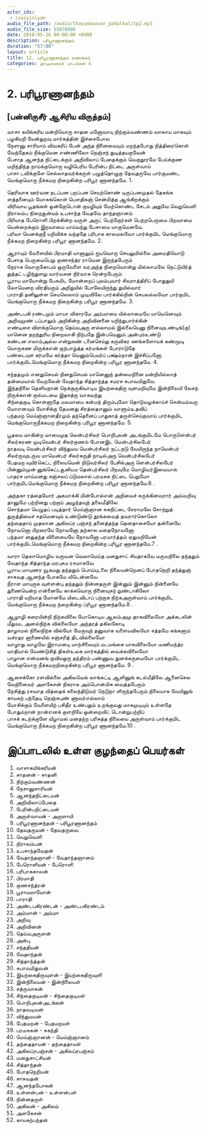 ```yaml
---
actor_ids:
 - isaiyiniyan
audio_file_path: /audio/thayumanavar_padalkal/tp2.mp3
audio_file_size: 55878986
date: 2018-05-26 00:00:00 +0900
description: பரிபூரணானந்தம்
duration: "57:00"
layout: article
title: 12. பரிபூரணானந்தம் வணக்கம்
categories: தாயுமானவர் பாடல்கள் ௧
---
```


# 2. பரிபூரணானந்தம் 
[பன்னிருசீர் ஆசிரிய விருத்தம்]
--
வாசா கயிங்கரிய மன்றியொரு சாதன  மனோவாயு நிற்கும்வண்ணம் வாலாய மாகவும் பழகியறி யேன்துறவு  மார்கத்தின் இச்சைபோல  
நேசானு சாரியாய் விவகரிப் பேன் அந்த  நினைவையும் மறந்தபோது நித்திரைகொள் வேந்தேகம் நீங்குமென எண்ணிலோ  நெஞ்சந் துடித்தயகுவேன்  
பேசாத ஆனந்த நிட்டைக்கும் அறிவிலாப்  பேதைக்கும் வெகுதூரமே பேய்க்குண மறிந்திந்த நாய்க்குமொரு வழிபெரிய   பேரின்ப நிட்டை அருள்வாய்  
பாசா டவிக்குளே செல்லாதவர்க்கருள்   பழுத்தொழுகு தேவதருவே பார்குமண்ட மெங்குமொரு நீக்கமற நிறைகின்ற   பரிபூர ணானந்தமே. 1.  

தெரிவாக ஊர்வன நடப்பன பறப்பன செயற்கொண் டிருப்பனமுதல் தேகங்க ளத்தனையும் மோகங்கொள் பௌதிகஞ்   சென்மித்த ஆங்கிறக்கும்  
விரிவாய பூதங்கள் ஒன்றோடொன் றாயழியும்  மேற்கொண்ட சேடம் அதுவே வெறுவெளி நிராலம்ப நிறைசூன்யம் உபசாந்த   வேதவே தாந்தஞானம்  
பிரியாத பேரொளி பிறக்கின்ற வருள் அருட்  பெற்றோர்கள் பெற்றபெருமை பிறவாமை யென்றைக்கும் இறவாமை யாய்வந்து  பேசாமை யாகுமெனவே  
பரிவா யெனக்குநீ யறிவிக்க வந்ததே  பரிபாக காலமலவோ பார்க்குமிட மெங்குமொரு நீக்கமற நிறைகின்ற  பரிபூர ணானந்தமே. 2.   

ஆராயும் வேளையில் பிரமாதி யானாலும் ஐயவொரு செயலுமில்லை அமைதியொடு பேசாத பெருமைபெறு குணசந்த்ர   ராமென இருந்தபேரும்  
நேராக வொருகோபம் ஒருவேளை வரஅந்த நிறைவொன்று மில்லாமலே  நெட்டுயிர்த் துத்தட் டழிந்துளறு வார்வசன நிர்வாக ரென்றபேரும்  
பூராய மாயோன்று பேசுமிட மோன்றைப்   புலம்புவார் சிவராத்திரிப் போதுதுயி லோமெனற விரதியரும் அறிதுயில்   போலேயிருந்து துயில்வார்  
பாராதி தனிலுள்ள செயலெலாம் முடிவிலே பார்க்கில்நின் செயலல்லவோ பார்குமிட மெங்குமொரு நீக்கமற நிறைகின்ற   பரிபூர ணானந்தமே. 3.
 
அண்டபகி ரண்டமும் மாயா விகாரமே அம்மாயை யில்லாமையே யாமெனெவும் அறிவுமுண் டப்பாலும் அறிகின்ற அறிவினனை யறிந்துபார்க்கின்  
எண்டிசை விளக்குமொரு தெய்வஅரு ளல்லாமல் இல்லையெனு நினைவுஉண்டிங்(கு)  யானென தறந்துரிய நிறைவாகி நிற்பதே இன்பமெனும் அன்பும்உண்டு  
கண்டன எலாம்அல்ல என்றுகண் டனைசெய்து கருவிகர ணங்களோயக் கண்மூடி யொருகண மிருக்கஎன் றாற்பாழ்த்த கர்மங்கள் போராடுதே  
பண்டையுள கர்மமே கர்த்தா வெனும்பெயர்ப்   பக்ஷ்ம்நான் இச்சிப்பனோ பார்க்குமிடமெங்குமொரு நீக்கமற நிறைகின்ற   பரிபூர ணானந்தமே. 4.  

சந்ததமும் எனதுசெயல் நினதுசெயல் யானெனுந் தன்மைநினை யன்றியில்லாத் தன்மையால் வேறலேன் வேதாந்த சித்தாந்த்த   சமரச சுபாவமிதுவே  
இந்தநிலை தெளியநான் நெக்குருகிவாடிய   இயற்கைதிரு வுளமறியுமே இன்நிலையி லேசற் றிருக்கஎன் றால்மடமை  இதசத்ரு வாகவந்து  
சிந்தைகுடி கொள்ளுதே மலமாயை கன்மந்   திரும்புமோ தொடுவழக்காய்ச் சென்மம்வரு மோஎனவும் யோசிக்கு தேமனது  சிரத்தைஎனும் வாளும்உதவிப்  
பந்தமற மெய்ஞ்ஞானதீரமும் தந்தெனைப்   பாதுகாத் தருள்செய்குவாய் பார்க்குமிட மெங்குமொருநீக்கமற நிறைகின்ற   பரிபூர ணானந்தமே. 5.  

பூதலய மாகின்ற மாயைமுத லென்பர்சிலர்   பொறிபுலன் அடங்குமிடமே பொருளென்பர் சிலர்கரண முடிவென்பர் சிலர்குணம்   போனஇட மென்பர்சிலபேர்  
நாதவடி வென்பர்சிலர் விந்துமய மென்பர்சிலர்   நட்டநடு வேயிருந்த நாமென்பர் சிலர்ருவுஉருவ மாமென்பர் சிலர்கருதி  நாடில்அரு வென்பர்சிலபேர்  
பேதமற வுயிர்கெட்ட நிலையமென் றிடுவர்சிலர்   பேசில்அரு ளென்பர்சிலபேர் பின்னும்முன் னுங்கெட்டசூனியம தென்பர்சிலர்   பிறவுமே மொழிவர்இவையால்  
பாதரச மாய்மனது சஞ்சலப் ப்டுமலால்   பரமசுக நிட்டை பெறுமோ பார்குமிடமெங்குமொரு நீக்கமற நிறைகின்ற   பரிபூர ணானந்தமே.6 .  

அந்தகா ரத்தையோர் அகமாக்கி மின்போல்என் அறிவைச் சுருக்கினவரார்  அவ்வறிவு தானுமே பற்றினது பற்றாய் அழுந்தவுந் தலைமீதிலே  
சொந்தமா யெழுதப் படித்தார் மெய்ஞ்ஞான சுகநிட்டை சேராமலே சோற்றுத் துருத்தியைச் சதமெனவும் உண்டுண்டு தூங்கவைத் தவரார்கொலொ  
தந்தைதாய் முதலான அகிலப்ர பஞ்சந் தனைத்தந்த தெனதாசையோ தன்னையே நோவனொ பிறரையே நோவனோ தற்கால மதைநோவனோ  
பந்தமா னதுதந்த வினையையே நோவனோ பரமார்த்தம் ஏதுமறியேன்  பார்க்குமிடமெங்குமொரு நீக்கமற நிறைகின்ற பரிபூர ணானந்தமே.7 .    

வாரா தெலாமொழிய வருவன வெலாமெய்த   மனதுசாட் சியதாகவே மருவநிலை தந்ததும் வேதாந்த சித்தாந்த   மரபுசம ரசமாகவே  
பூராய மாயுணர வூகமது தந்ததும்   பொய்யுடலை நிலையன்றெனப் போதநெறி தந்த்துஞ் சாசுவத ஆனந்த போகமே வீடென்னவே  
நீராள மாயுருக வுள்ளன்பு தந்ததும் நின்னதருள் இன்னும் இன்னும்  நின்னையே துணையென்ற என்னையே காக்கவொரு நினைவுசற் றுண்டாகிலோ  
பாராதி யறியாத மோனமே யிடைவிடாப் பற்றாக நிற்கஅருள்வாய் பார்க்குமிட மெங்குமொரு நீக்கமற ந்றைகின்ற ப்ரிபூர ணானந்தமே.8 .  

ஆழாழி கரையின்றி நிற்கவிலை யோகொடிய ஆலம்அமு தாகவிலையோ  அக்கடலின் மீதுவட அனல்நிற்க வில்லையோ அந்தரத் தகிலகோடி  
தாழாமல் நிலைநிற்க வில்யோ மேருவுந்  தனுவாக வளையவிலயோ  சத்தமே கங்களும் வச்ரதர னாணையில்  சஞ்சரித் திடவில்லையோ   
வாழாது வாழவே இராமனடி யாற்சிலையும்  மடமங்கை யாகவிலையோ  மணிமந்த்ர மாதியால் வேண்டுசித் திகள்உலக  மார்கத்தில் வைக்கவிலையோ  
பாழான என்மனங் குவியஒரு தந்திரம்  பண்ணுவ துனக்கருமையோ  பார்க்குமிட மெங்குமொரு நீக்கமறநிறைகின்ற  பரிபூர ணானந்தமே. 9 .    

ஆசைக்கோ ரளவில்லை அகிலமெல் லாங்கட்டி ஆளினுங் கடல்மீதிலே  ஆனைசெல வேநினைவர் அளகேசன் நிகராக அம்பொன்மிக வைத்தபேரும்  
நேசித்து ரசவாத வித்தைக் கலைந்திடுவர்  நெடுநா ளிருந்தபேரும் நிலையாக வேயினுங் காயகற் பந்தேடி  நெஞ்சுபுண் ணாவர்எல்லாம்  
யோசிக்கும் வேளையிற் பசிதீர உண்பதும் உறங்குவது மாகமுடியும் உள்ளதே போதும்நான் நான்எனக் குளறியே ஒன்றைவிட் டொன்றுபற்றிப்  
பாசக் கடற்க்குளே வீழாமல் மனதற்ற பரிசுத்த நிலையை அருள்வாய்  பார்க்குமிட மெங்குமொரு நீக்கமற நிறைகின்ற பரிபூர ணானந்தமே.10 .

# இப்பாடலில் உள்ள குழந்தைப் பெயர்கள்

1. வாசாகயிங்கரியன்
2. சாதனன் - சாதனி
3. நிற்கும்வண்ணன்
4. நேசானுசாரியன்
5. ஆனந்தநிட்டையன்
6. அறிவிலாப்பேதை
7. பேரின்பநிட்டையன்
8. அருள்வாயன் - அருளாயி
9. பரிபூரணானந்தன் - பரிபூரணானந்தம்
10. தேவதருவன் - தேவதருவை
11. வெறுவெளி
12. நிராலம்பன்
13. உபசாந்தவேதன்
14. வேதாந்தஞானி - வேதாந்தஞானம்
15. பேரொளியன் - பேரொளி
16. பரிபாககாலன்
17. பிரமாதி
18. குணசந்த்ரன்
19. பூராயமாயோன்
20. பாராதி
21. அண்டபகிரண்டன் - அண்டபகிரண்டம்
22. அம்மான் - அம்மா
23. அறிவு
24. அறிவினன்
25. தெய்வஅருளன்
26. அன்பு
27. சந்ததியன்
28. வேதாந்தன்
29. சித்தாந்த்தன்
30. சுபாவமிதுவன்
31. இயற்கைதிருவுளன் - இயற்கைதிருவுளி
32. இன்நிலையன் - இன்நிலையள்
33. சத்ருவாகன்
34. சிந்தைகுடியன் - சிந்தைகுடியள்
35. பொறிபுலன்அடங்கன்
36. நாதவடிவன்
37. விந்துமயன்
38. பேதமறன் - பேதமறயள்
39. பரமசுகன் - சுகந்தி
40. மெய்ஞ்ஞானன் - மெய்ஞ்ஞானம்
41. தந்தைதாயன் - தந்தைதாயள்
42. அகிலப்ரபஞ்சன் - அகிலப்ரபஞ்சம்
43. மனதுசாட்சியன்
44. சித்தாந்தன்
45. போதநெறியன்
46. சாசுவதன்
47. ஆனந்தபோகன்
48. உள்ளன்பன் - உள்ளன்பள்
49. நின்னதருள்
50. அகிலன் - அகிலம்
51. அளகேசன்
52. காயகற்பந்தன்
